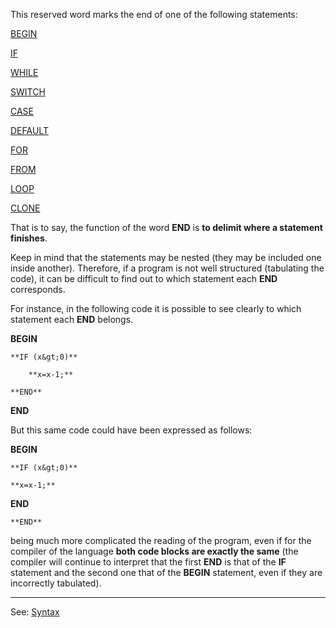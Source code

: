 This reserved word marks the end of one of the following statements:

  [BEGIN](begin.md)

  [IF](if_statements.md)

  [WHILE](while_statement.md)

  [SWITCH](switch_statement.md)

  [CASE](case.md)

  [DEFAULT](case.md)

  [FOR](for_statement.md)

  [FROM](from_statement.md)

  [LOOP](loop_statement.md)

  [CLONE](clone_statement.md)


That is to say, the function of the word **END** is **to delimit where a statement finishes**.

Keep in mind that the statements may be nested (they may be included one inside another). Therefore, if a program is not well structured (tabulating the code), it can be difficult to find out to which statement each **END** corresponds.

For instance, in the following code it is possible to see clearly to which statement each **END** belongs.

**BEGIN**

    **IF (x&gt;0)**

        **x=x-1;**

    **END**

**END**


But this same code could have been expressed as follows:

**BEGIN**

    **IF (x&gt;0)**

    **x=x-1;**

**END**

    **END**


being much more complicated the reading of the program, even if for the compiler of the language **both code blocks are exactly the same** (the compiler will continue to interpret that the first **END** is that of the **IF** statement and the second one that of the **BEGIN** statement, even if they are incorrectly tabulated).

---------------------------------------
See: [Syntax](syntax_of_a_programdot.md)

